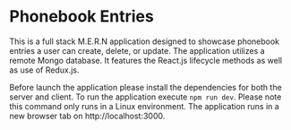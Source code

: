 # Phonebook Entries

This is a full stack M.E.R.N application designed to showcase phonebook entries a user can create, delete, or update. The application utilizes a remote Mongo database. It features the React.js lifecycle methods as well as use of Redux.js.

Before launch the application please install the dependencies for both the server and client. To run the application execute `npm run dev`. Please note this command only runs in a Linux environment.
The application runs in a new browser tab on http://localhost:3000.
